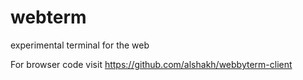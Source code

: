 # webterm

experimental terminal for the web


For browser code visit https://github.com/alshakh/webbyterm-client
